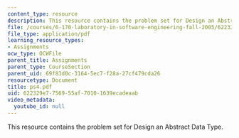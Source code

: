 ```yaml
---
content_type: resource
description: This resource contains the problem set for Design an Abstract Data Type.
file: /courses/6-170-laboratory-in-software-engineering-fall-2005/622329e7756955af70101639ecadeaab_ps4.pdf
file_type: application/pdf
learning_resource_types:
- Assignments
ocw_type: OCWFile
parent_title: Assignments
parent_type: CourseSection
parent_uid: 69f83d0c-3164-5ec7-f28a-27cf479cda26
resourcetype: Document
title: ps4.pdf
uid: 622329e7-7569-55af-7010-1639ecadeaab
video_metadata:
  youtube_id: null
---
```

This resource contains the problem set for Design an Abstract Data Type.

